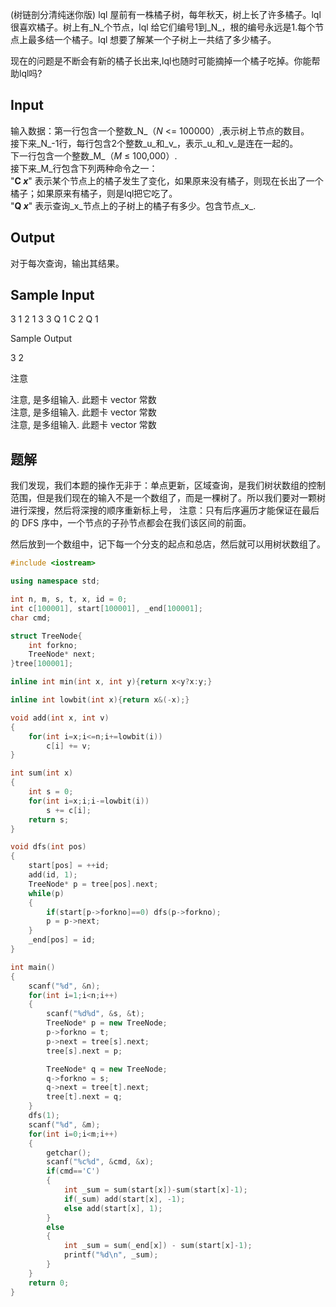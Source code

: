 
(树链剖分清纯迷你版)
lql 屋前有一株橘子树，每年秋天，树上长了许多橘子。lql 很喜欢橘子。树上有_N_个节点，lql 给它们编号1到_N_，根的编号永远是1.每个节点上最多结一个橘子。lql 想要了解某一个子树上一共结了多少橘子。

现在的问题是不断会有新的橘子长出来,lql也随时可能摘掉一个橘子吃掉。你能帮助lql吗?

## Input

输入数据：第一行包含一个整数_N_（_N_ <= 100000）,表示树上节点的数目。  
接下来_N_-1行，每行包含2个整数_u_和_v_，表示_u_和_v_是连在一起的。  
下一行包含一个整数_M_（_M_ ≤ 100,000）.  
接下来_M_行包含下列两种命令之一：  
"**C _x_**" 表示某个节点上的橘子发生了变化，如果原来没有橘子，则现在长出了一个橘子；如果原来有橘子，则是lql把它吃了。  
"**Q _x_**" 表示查询_x_节点上的子树上的橘子有多少。包含节点_x_.

## Output

对于每次查询，输出其结果。

## Sample Input

3
1 2
1 3
3
Q 1
C 2
Q 1

Sample Output

3
2

注意

注意, 是多组输入. 此题卡 vector 常数  
注意, 是多组输入. 此题卡 vector 常数  
注意, 是多组输入. 此题卡 vector 常数

## 题解
我们发现，我们本题的操作无非于：单点更新，区域查询，是我们树状数组的控制范围，但是我们现在的输入不是一个数组了，而是一棵树了。所以我们要对一颗树进行深搜，然后将深搜的顺序重新标上号，
注意：只有后序遍历才能保证在最后的 DFS 序中，一个节点的子孙节点都会在我们该区间的前面。

然后放到一个数组中，记下每一个分支的起点和总店，然后就可以用树状数组了。

```cpp
#include <iostream>

using namespace std;

int n, m, s, t, x, id = 0;
int c[100001], start[100001], _end[100001];
char cmd;

struct TreeNode{
    int forkno;
    TreeNode* next;
}tree[100001];

inline int min(int x, int y){return x<y?x:y;}

inline int lowbit(int x){return x&(-x);}

void add(int x, int v)
{
    for(int i=x;i<=n;i+=lowbit(i))
        c[i] += v;
}

int sum(int x)
{
    int s = 0;
    for(int i=x;i;i-=lowbit(i))
        s += c[i];
    return s;
}

void dfs(int pos)
{
    start[pos] = ++id;
    add(id, 1);
    TreeNode* p = tree[pos].next;
    while(p)
    {
        if(start[p->forkno]==0) dfs(p->forkno);
        p = p->next;
    }
    _end[pos] = id;
}

int main()
{
    scanf("%d", &n);
    for(int i=1;i<n;i++)
    {
        scanf("%d%d", &s, &t);
        TreeNode* p = new TreeNode;
        p->forkno = t;
        p->next = tree[s].next;
        tree[s].next = p;

        TreeNode* q = new TreeNode;
        q->forkno = s;
        q->next = tree[t].next;
        tree[t].next = q;
    }
    dfs(1);
    scanf("%d", &m);
    for(int i=0;i<m;i++)
    {
        getchar();
        scanf("%c%d", &cmd, &x);
        if(cmd=='C')
        {
            int _sum = sum(start[x])-sum(start[x]-1);
            if(_sum) add(start[x], -1);
            else add(start[x], 1);
        }
        else
        {
            int _sum = sum(_end[x]) - sum(start[x]-1);
            printf("%d\n", _sum);
        }
    }
    return 0;
}


```